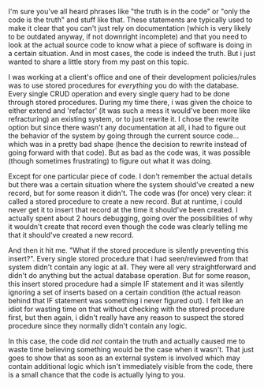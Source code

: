 I'm sure you've all heard phrases like "the truth is in the code" or "only the code is the truth" and stuff like that. These statements are typically used to make it clear that you can't just rely on documentation (which is very likely to be outdated anyway, if not downright incomplete) and that you need to look at the actual source code to know what a piece of software is doing in a certain situation.  And in most cases, the code is indeed the truth.  But i just wanted to share a little story from my past on this topic.

I was working at a client's office and one of their development policies/rules was to use stored procedures for <em>everything</em> you do with the database.  Every single CRUD operation and every single query had to be done through stored procedures.  During my time there, i was given the choice to either extend and 'refactor' (it was such a mess it would've been more like refracturing) an existing system, or to just rewrite it.  I chose the rewrite option but since there wasn't any documentation at all, i had to figure out the behavior of the system by going through the current source code... which was in a pretty bad shape (hence the decision to rewrite instead of going forward with that code).  But as bad as the code was, it was possible (though sometimes frustrating) to figure out what it was doing.

Except for one particular piece of code.  I don't remember the actual details but there was a certain situation where the system should've created a new record, but for some reason it didn't.  The code was (for once) very clear: it called a stored procedure to create a new record.  But at runtime, i could never get it to insert that record at the time it should've been created.  I actually spent about 2 hours debugging, going over the possibilities of why it wouldn't create that record even though the code was clearly telling me that it should've created a new record.

And then it hit me.  "What if the stored procedure is silently preventing this insert?".  Every single stored procedure that i had seen/reviewed from that system didn't contain any logic at all.  They were all very straightforward and didn't do anything but the actual database operation.  But for some reason, this insert stored procedure had a simple IF statement and it was silently ignoring a set of inserts based on a certain condition (the actual reason behind that IF statement was something i never figured out).  I felt like an idiot for wasting time on that without checking with the stored procedure first, but then again, i didn't really have any reason to suspect the stored procedure since they normally didn't contain any logic.

In this case, the code did <em>not</em> contain the truth and actually caused me to waste time believing something would be the case when it wasn't.  That just goes to show that as soon as an external system is involved which may contain additional logic which isn't immediately visible from the code, there is a small chance that the code is actually lying to you.